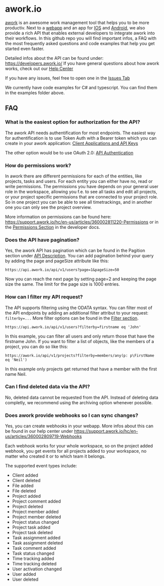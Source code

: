 # awork.io
[awork](https://www.awork.io/) is an awesome work management tool that helps you to be more productiv. Next to a [webapp](https://app.awork.io/) and an app for [IOS](https://apps.apple.com/de/app/awork-organisiere-dein-team/id1466945183) and [Android](https://play.google.com/store/apps/details?id=io.awork&hl=gsw&gl=US), we also provide a rich API that enables external developers to integrate awork into their workflows.
In this github repo you will find important infos, a FAQ with the most frequently asked questions and code examples that help you get started even faster.

Detailed infos about the API can be found under: https://developers.awork.io/
If you have general questions about how awork works, check out our [Help Center](https://support.awork.io/hc/en-us)

If you have any issues, feel free to open one in the [Issues Tab](https://github.com/awork-io/awork/issues)

We currently have code examples for C# and typescript. You can find them in the examples folder above.

## FAQ

### What is the easiest option for authorization for the API?
The awork API needs authentification for most endpoints. The easiest way for authentification is to use Token Auth with a Bearer token which you can create in your awork application: [Client Applications and API Keys](https://support.awork.io/hc/en-us/articles/360002815960-Client-Applications-and-API-Keys)

The other option would be to use OAuth 2.0: [API Authentication](https://developers.awork.io/#authentication)

### How do permissions work?
In awork there are different permissions for each of the entities, like projects, tasks and users. For each entity you can either have no, read or write permissions. The permissions you have depends on your general user role in the workspace, allowing you f.e. to see all tasks and edit all projects, or your project specific permissions that are connected to your project role. So in one project you can be able to see all timetrackings, and in another one you can only see the project overview.

More information on permissions can be found here: https://support.awork.io/hc/en-us/articles/360002811220-Permissions or in the [Permissions Section](https://developers.awork.io/#permissionsconcept) in the developer docs.

### Does the API have pagination?
Yes, the awork API has pagination which can be found in the Pagition section under [API Description](https://developers.awork.io/#api-description). You can add pagination behind your query by adding the page and pageSize attribute like this:
```
https://api.awork.io/api/v1/users?page=1&pageSize=50
```
Now you can reach the next page by setting page=2 and keeping the page size the same. The limit for the page size is 1000 entries.

### How can I filter my API request?
The API supports filtering using the ODATA syntax. You can filter most of the API endpoints by adding an additional filter attribut to your request: ```filterby=...```
More filter options can be found in the [Filter section](https://developers.awork.io/#api-description).
```
https://api.awork.io/api/v1/users?filterby=firstname eq 'John'
```
In this example, you can filter all users and only return those that have the firstname John.
If you want to filter a list of objects, like the members of a project, you can do so like this:
```
https://awork.io/api/v1/projects?filterby=members/any(p: p\FirstName eq 'Neil')
```
In this example only projects get returned that have a member with the first name Neil.

### Can I find deleted data via the API?
No, deleted data cannot be requested from the API. Instead of deleting data completly, we recommend using the archiving option whenever possible.

### Does awork provide webhooks so I can sync changes?
Yes, you can create webhooks in your webapp. More infos about this can be found in our help center under https://support.awork.io/hc/en-us/articles/360002809719-Webhooks

Each webhook works for your whole workspace, so on the project added webhook, you get events for all projects added to your workspace, no matter who created it or to which team it belongs.

The supported event types include:
- Client added
- Client deleted
- File added
- File deleted
- Project added
- Project comment added
- Project deleted
- Project member added
- Project member deleted
- Project status changed
- Project task added
- Project task deleted
- Task assignment added
- Task assignment deleted
- Task comment added
- Task status changed
- Time tracking added
- Time tracking deleted
- User activation changed
- User added
- User deleted

